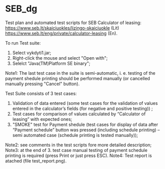# SEB_dg

Test plan and automated test scripts for SEB Calculator of leasing:
https://www.seb.lt/skaiciuokles/lizingo-skaiciuokle   (Lit)
https://www.seb.lt/eng/private/calculator-leasing      (En).

To run Test suite:
1. Select vykdyti1.jar;
2. Right-click the mouse and select "Open with";
3. Selelct "Java(TM)Platform SE binary";

Note1: The last test case in the suite is semi-automatic, i. e. testing of the payment shedule printing should be performed manually (or cancelled manually pressing "Cancel" button). 

Test Suite consists of 3 test cases:
1. Validation of data entered (some test cases for the validation of values entered in the calculator’s fields (for negative and positive testing)) ;
2. Test cases for comparison of values calculated by “Calculator of leasing” with expected ones; 
3. "SMOKE" test for Payment shedule (test cases for display of data after “Payment schedule” button was pressed (including schedule printing) – semi automated case (schedule printing is tested manually));

Note2: see comments in the test scripts fore more detailed description;
Note3: at the end of 3. test case manual testing of payment schedule printing is required (press Print or just press ESC).
Note4: Test report is atached (file test_report.png).

